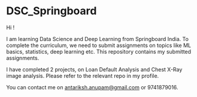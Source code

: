 # DSC_Springboard

Hi !

I am learning Data Science and Deep Learning from Springboard India. To complete the curriculum, we need to submit assignments on topics like ML basics, statistics, deep learning etc. This repository contains my submitted assignments.

I have completed 2 projects, on Loan Default Analysis and Chest X-Ray image analysis. Please refer to the relevant repo in my profile.

You can contact me on antariksh.anupam@gmail.com or 9741879016.
